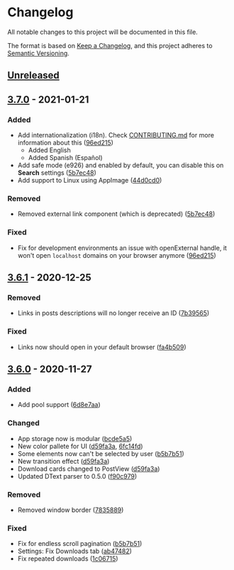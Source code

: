 # Changelog
All notable changes to this project will be documented in this file.

The format is based on [Keep a Changelog](https://keepachangelog.com/en/1.0.0/),
and this project adheres to [Semantic Versioning](https://semver.org/spec/v2.0.0.html).

## [Unreleased](https://github.com/e6Hub/app/compare/v3.7.0...HEAD)

## [3.7.0](https://github.com/e6Hub/app/compare/v3.6.1...v3.7.0) - 2021-01-21

### Added
- Add internationalization (i18n). Check [CONTRIBUTING.md](https://github.com/e6Hub/app/blob/master/.github/CONTRIBUTING.md) for more information about this ([96ed215](https://github.com/e6Hub/app/commit/96ed2150e7d2eb5c1ed5de245d7429be2114a212))
  - Added English
  - Added Spanish (Español)
- Add safe mode (e926) and enabled by default, you can disable this on **Search** settings ([5b7ec48](https://github.com/e6Hub/app/commit/5b7ec48065626cc32f6f65590cfa21d4146ddb17))
- Add support to Linux using AppImage ([44d0cd0](https://github.com/e6Hub/app/commit/44d0cd0a8297d5df1535d73c8c5855484fe43acb))

### Removed

- Removed external link component (which is deprecated) ([5b7ec48](https://github.com/e6Hub/app/commit/5b7ec48065626cc32f6f65590cfa21d4146ddb17))

### Fixed
- Fix for development environments an issue with openExternal handle, it won't open `localhost` domains on your browser anymore ([96ed215](https://github.com/e6Hub/app/commit/96ed2150e7d2eb5c1ed5de245d7429be2114a212))

## [3.6.1](https://github.com/e6Hub/app/compare/v3.6.0...v3.6.1) - 2020-12-25

### Removed

- Links in posts descriptions will no longer receive an ID ([7b39565](https://github.com/e6Hub/app/commit/7b39565cb0624b0b4482863ce8ae5c0459272355))

### Fixed

- Links now should open in your default browser ([fa4b509](https://github.com/e6Hub/app/commit/fa4b509e2715ebad912fb6a4e32cee37d7ecdf9e))

## [3.6.0](https://github.com/e6Hub/app/compare/v3.5.2...v3.6.0) - 2020-11-27

### Added

- Add pool support ([6d8e7aa](https://github.com/e6Hub/app/commit/6d8e7aa7639dbf1f5b5702bf6101804b7f0b3e97))

### Changed

- App storage now is modular ([bcde5a5](https://github.com/e6Hub/app/commit/bcde5a59970c7f0bc97e4a9d128025c01035c5d7))
- New color pallete for UI ([d59fa3a](https://github.com/e6Hub/app/commit/d59fa3a4e49416114119ee04ac4a7ac16c3ae3de), [
6fc14fd](https://github.com/e6Hub/app/commit/6fc14fdf645bc650af52e62df750b934ca353948))
- Some elements now can't be selected by user ([b5b7b51](https://github.com/e6Hub/app/commit/b5b7b5130891ca6b63d0a47b65628b37af9618f1))
- New transition effect ([d59fa3a](https://github.com/e6Hub/app/commit/d59fa3a4e49416114119ee04ac4a7ac16c3ae3de))
- Download cards changed to PostView ([d59fa3a](https://github.com/e6Hub/app/commit/d59fa3a4e49416114119ee04ac4a7ac16c3ae3de))
- Updated DText parser to 0.5.0 ([f90c979](https://github.com/e6Hub/app/commit/f90c97922a8f66ec309fe5d9589ae256b86a7d87))

### Removed

- Removed window border ([7835889](https://github.com/e6Hub/app/commit/78358893fa633a96fd49287644eef36ce83de4bc))

### Fixed

- Fix for endless scroll pagination ([b5b7b51](https://github.com/e6Hub/app/commit/b5b7b5130891ca6b63d0a47b65628b37af9618f1))
- Settings: Fix Downloads tab ([ab47482](https://github.com/e6Hub/app/commit/ab47482cae95f1e86da045d81b4d9838758dc2de))
- Fix repeated downloads ([1c06715](https://github.com/e6Hub/app/commit/1c067154e09d25621f4f6b4a2a1bdaa08795c0fb))
